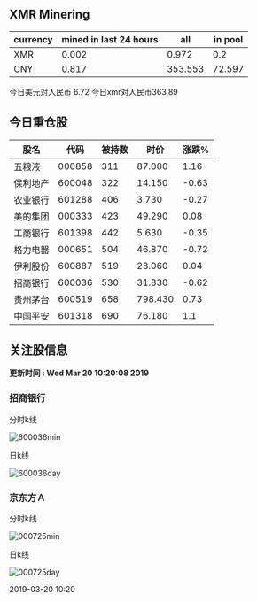 ## XMR Minering

|currency|mined in last 24 hours|all|in pool|
|---|---|---|---|
|XMR|0.002|0.972|0.2|
|CNY|0.817|353.553|72.597|

今日美元对人民币 6.72	今日xmr对人民币363.89


## 今日重仓股 

|股名|代码|被持数|时价|涨跌%|
|---|---|---|---|---|
|五粮液|000858|311|87.000|1.16|
|保利地产|600048|322|14.150|-0.63|
|农业银行|601288|406|3.730|-0.27|
|美的集团|000333|423|49.290|0.08|
|工商银行|601398|442|5.630|-0.35|
|格力电器|000651|504|46.870|-0.72|
|伊利股份|600887|519|28.060|0.04|
|招商银行|600036|530|31.830|-0.62|
|贵州茅台|600519|658|798.430|0.73|
|中国平安|601318|690|76.180|1.1|

## 关注股信息
**更新时间 : Wed Mar 20 10:20:08 2019**
### 招商银行 
分时k线

![600036min](http://image.sinajs.cn/newchart/min/n/sh600036.gif)

日k线

![600036day](http://image.sinajs.cn/newchart/daily/n/sh600036.gif)

### 京东方Ａ 
分时k线

![000725min](http://image.sinajs.cn/newchart/min/n/sz000725.gif)

日k线

![000725day](http://image.sinajs.cn/newchart/daily/n/sz000725.gif)

2019-03-20 10:20